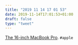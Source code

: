 ```yaml
---
title: "2019 11 14 17 01 53"
date: 2019-11-14T17:01:53+01:00
draft: false
type: "tweet"
---
```

[The 16-inch MacBook Pro](https://marco.org/2019/11/13/mbp16). `#apple`
